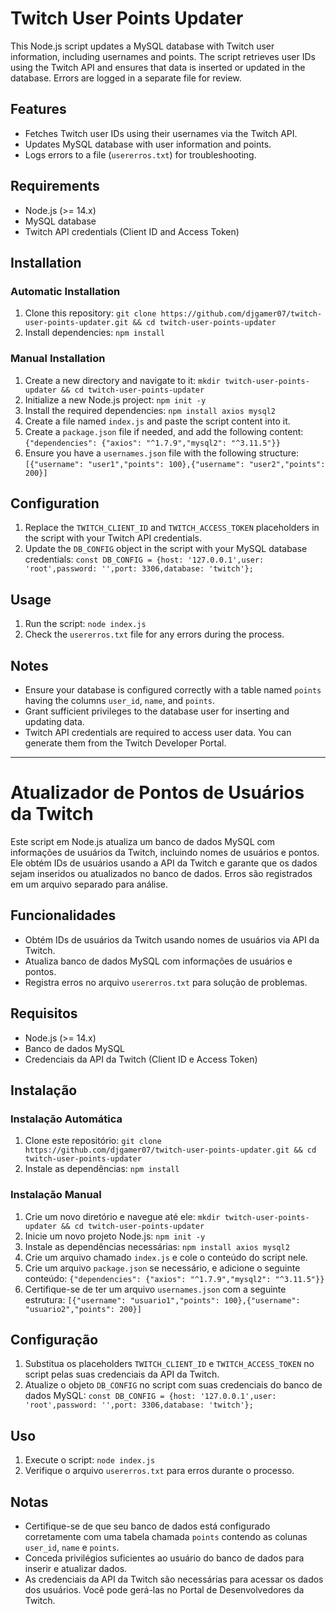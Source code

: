# Twitch User Points Updater

This Node.js script updates a MySQL database with Twitch user information, including usernames and points. The script retrieves user IDs using the Twitch API and ensures that data is inserted or updated in the database. Errors are logged in a separate file for review.

## Features
- Fetches Twitch user IDs using their usernames via the Twitch API.
- Updates MySQL database with user information and points.
- Logs errors to a file (`usererros.txt`) for troubleshooting.

## Requirements
- Node.js (>= 14.x)
- MySQL database
- Twitch API credentials (Client ID and Access Token)

## Installation

### Automatic Installation
1. Clone this repository: `git clone https://github.com/djgamer07/twitch-user-points-updater.git && cd twitch-user-points-updater`
2. Install dependencies: `npm install`

### Manual Installation
1. Create a new directory and navigate to it: `mkdir twitch-user-points-updater && cd twitch-user-points-updater`
2. Initialize a new Node.js project: `npm init -y`
3. Install the required dependencies: `npm install axios mysql2`
4. Create a file named `index.js` and paste the script content into it.
5. Create a `package.json` file if needed, and add the following content: `{"dependencies": {"axios": "^1.7.9","mysql2": "^3.11.5"}}`
6. Ensure you have a `usernames.json` file with the following structure: `[{"username": "user1","points": 100},{"username": "user2","points": 200}]`

## Configuration
1. Replace the `TWITCH_CLIENT_ID` and `TWITCH_ACCESS_TOKEN` placeholders in the script with your Twitch API credentials.
2. Update the `DB_CONFIG` object in the script with your MySQL database credentials: `const DB_CONFIG = {host: '127.0.0.1',user: 'root',password: '',port: 3306,database: 'twitch'};`

## Usage
1. Run the script: `node index.js`
2. Check the `usererros.txt` file for any errors during the process.

## Notes
- Ensure your database is configured correctly with a table named `points` having the columns `user_id`, `name`, and `points`.
- Grant sufficient privileges to the database user for inserting and updating data.
- Twitch API credentials are required to access user data. You can generate them from the Twitch Developer Portal.

---

# Atualizador de Pontos de Usuários da Twitch

Este script em Node.js atualiza um banco de dados MySQL com informações de usuários da Twitch, incluindo nomes de usuários e pontos. Ele obtém IDs de usuários usando a API da Twitch e garante que os dados sejam inseridos ou atualizados no banco de dados. Erros são registrados em um arquivo separado para análise.

## Funcionalidades
- Obtém IDs de usuários da Twitch usando nomes de usuários via API da Twitch.
- Atualiza banco de dados MySQL com informações de usuários e pontos.
- Registra erros no arquivo `usererros.txt` para solução de problemas.

## Requisitos
- Node.js (>= 14.x)
- Banco de dados MySQL
- Credenciais da API da Twitch (Client ID e Access Token)

## Instalação

### Instalação Automática
1. Clone este repositório: `git clone https://github.com/djgamer07/twitch-user-points-updater.git && cd twitch-user-points-updater`
2. Instale as dependências: `npm install`

### Instalação Manual
1. Crie um novo diretório e navegue até ele: `mkdir twitch-user-points-updater && cd twitch-user-points-updater`
2. Inicie um novo projeto Node.js: `npm init -y`
3. Instale as dependências necessárias: `npm install axios mysql2`
4. Crie um arquivo chamado `index.js` e cole o conteúdo do script nele.
5. Crie um arquivo `package.json` se necessário, e adicione o seguinte conteúdo: `{"dependencies": {"axios": "^1.7.9","mysql2": "^3.11.5"}}`
6. Certifique-se de ter um arquivo `usernames.json` com a seguinte estrutura: `[{"username": "usuario1","points": 100},{"username": "usuario2","points": 200}]`

## Configuração
1. Substitua os placeholders `TWITCH_CLIENT_ID` e `TWITCH_ACCESS_TOKEN` no script pelas suas credenciais da API da Twitch.
2. Atualize o objeto `DB_CONFIG` no script com suas credenciais do banco de dados MySQL: `const DB_CONFIG = {host: '127.0.0.1',user: 'root',password: '',port: 3306,database: 'twitch'};`

## Uso
1. Execute o script: `node index.js`
2. Verifique o arquivo `usererros.txt` para erros durante o processo.

## Notas
- Certifique-se de que seu banco de dados está configurado corretamente com uma tabela chamada `points` contendo as colunas `user_id`, `name` e `points`.
- Conceda privilégios suficientes ao usuário do banco de dados para inserir e atualizar dados.
- As credenciais da API da Twitch são necessárias para acessar os dados dos usuários. Você pode gerá-las no Portal de Desenvolvedores da Twitch.
